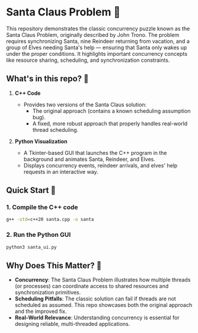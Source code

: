 # Santa Claus Problem :santa:

This repository demonstrates the classic concurrency puzzle known as the Santa Claus Problem, originally described by John Trono. The problem requires synchronizing Santa, nine Reindeer returning from vacation, and a group of Elves needing Santa's help — ensuring that Santa only wakes up under the proper conditions. It highlights important concurrency concepts like resource sharing, scheduling, and synchronization constraints.

## What's in this repo? :mag_right:

1. **C++ Code**  
   - Provides two versions of the Santa Claus solution:
     - The original approach (contains a known scheduling assumption bug).
     - A fixed, more robust approach that properly handles real-world thread scheduling.

2. **Python Visualization**  
   - A Tkinter-based GUI that launches the C++ program in the background and animates Santa, Reindeer, and Elves.
   - Displays concurrency events, reindeer arrivals, and elves' help requests in an interactive way.

## Quick Start :runner:

### 1. Compile the C++ code
```bash
g++ -std=c++20 santa.cpp -o santa
```

### 2. Run the Python GUI
```bash
python3 santa_ui.py
```

## Why Does This Matter? :thinking:

- **Concurrency**: The Santa Claus Problem illustrates how multiple threads (or processes) can coordinate access to shared resources and synchronization primitives.
- **Scheduling Pitfalls**: The classic solution can fail if threads are not scheduled as assumed. This repo showcases both the original approach and the improved fix.
- **Real-World Relevance**: Understanding concurrency is essential for designing reliable, multi-threaded applications.
